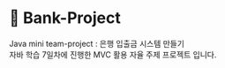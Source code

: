 # :bank: Bank-Project
Java mini team-project : 은행 입출금 시스템 만들기<br>
자바 학습 7일차에 진행한 MVC 활용 자율 주제 프로젝트 입니다.
